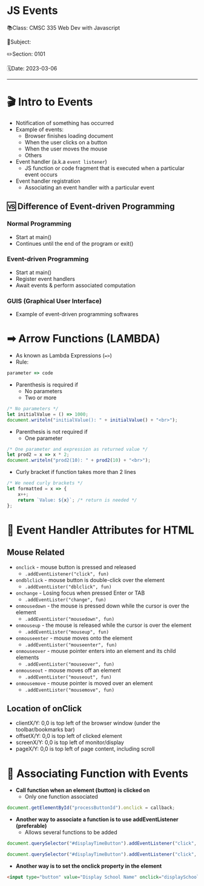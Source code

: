 # JS Events

📚Class: CMSC 335 Web Dev with Javascript

📘Subject: <a href="https://github.com/lamula21/cheat-sheets/blob/main/"></a>

✏️Section: 0101

🗓️Date: 2023-03-06

---

# 🎬 Intro to Events
- Notification of something has occurred
- Example of events:
	- Browser finishes loading document
	- When the user clicks on a button
	- When the user moves the mouse
	- Others
- Event handler (a.k.a `event listener`)
	- JS function or code fragment that is executed when a particular event occurs
- Event handler registration
	- Associating an event handler with a particular event

## 🆚 Difference of Event-driven Programming
### Normal Programming
- Start at main()
- Continues until the end of the program or exit()

### Event-driven Programming
- Start at main()
- Register event handlers
- Await events & perform associated computation

### GUIS (Graphical User Interface)
- Example of event-driven programming softwares


# ➡ Arrow Functions (LAMBDA)

- As known as Lambda Expressions (`=>`)
- Rule:
```js
parameter => code
```

- Parenthesis is required if
	- No parameters
	- Two or more
```js
/* No parameters */
let initialValue = () => 1000;
document.writeln("initialValue(): " + initialValue() + "<br>");
```

- Parenthesis is not required if
	- One parameter
```js
/* One parameter and expression as returned value */
let prod2 = x => x * 2;
document.writeln("prod2(10): " + prod2(10) + "<br>");
```

- Curly bracket if function takes more than 2 lines
```js
/* We need curly brackets */
let formatted = x => {
	x++;
	return `Value: ${x}`; /* return is needed */
};
```



# 📖 Event Handler Attributes for HTML
## Mouse Related

- `onclick` - mouse button is pressed and released
	- `.addEventListener("click", fun)`
- `ondblclick` - mouse button is double-click over the element
	- `.addEventLister("dblclick", fun)`
- `onchange` - Losing focus when pressed Enter or TAB
	- `.addEventLister("change", fun)`
- `onmousedown` - the mouse is pressed down while the cursor is over the element
	- `.addEventLister("mousedown", fun)`
- `onmouseup` - the mouse is released while the cursor is over the element
	- `.addEventLister("mouseup", fun)`
- `onmouseenter` - mouse moves onto the element
	- `.addEventLister("mouseenter", fun)`
- `onmouseover` - mouse pointer enters into an element and its child elements
	- `.addEventLister("mouseover", fun)`
- `onmouseout` - mouse moves off an element
	- `.addEventLister("mouseout", fun)`
- `onmousemove` - mouse pointer is moved over an element
	- `.addEventLister("mousemove", fun)`

## Location of onClick

- clientX/Y: 0,0 is top left of the browser window (under the toolbar/bookmarks bar)
- offsetX/Y: 0,0 is top left of clicked element 
- screenX/Y: 0,0 is top left of monitor/display
- pageX/Y: 0,0 is top left of page content, including scroll

# 🔗 Associating Function with Events
- **Call function when an element (button) is clicked on**
	- Only one function associated
```js
document.getElementById("processButtonId").onclick = callback;
```

- **Another way to associate a function is to use addEventListener (preferable)**
	- Allows several functions to be added
```javascript
document.querySelector("#displayTimeButton").addEventListener("click", () => alert(new Date()) );

document.querySelector("#displayTimeButton").addEventListener("click", () => function() );
```

- **Another way is to set the onclick property in the element**
```html
<input type="button" value="Display School Name" onclick="displaySchoolName()" />
```
